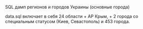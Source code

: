 SQL дамп регионов и городов Украины (основные города)

data.sql включает в себя 24 области + АР Крым, + 2 города со специальным статусом (Киев, Севастополь) и 453 города.
